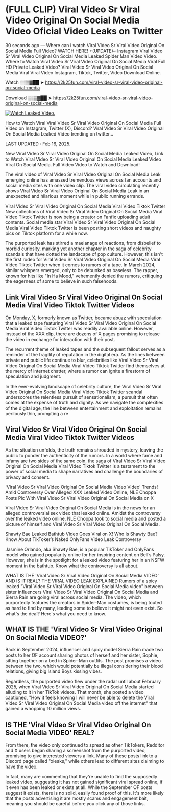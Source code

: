 # (FULL CLIP) Viral Video Sr Viral Video Original On Social Media Video Oficial Video Leaks on Twitter

30 seconds ago — Where can i watch Viral Video Sr Viral Video Original On Social Media Full Video? WATCH HERE! +(UPDATE)~ Instagram Viral Video Sr Viral Video Original On Social Media Leaked Spider Man Video Video. Where to Watch Viral Video Sr Viral Video Original On Social Media Viral Full HD Private Leaked Video? Viral Video Sr Viral Video Original On Social Media Viral Viral Video Instagram, Tiktok, Twitter, Video Download Online.

Watch ░░▒▓██ ➤ https://2k25fun.com/viral-video-sr-viral-video-original-on-social-media

Download ░░▒▓██ ➤ https://2k25fun.com/viral-video-sr-viral-video-original-on-social-media

[![Watch Leaked Video.](https://miro.medium.com/v2/resize:fit:828/format:webp/1*cilzJN44JGOrTw9NJCrNHA.gif "Watch Leaked Video")](https://2k25fun.com/viral-video-sr-viral-video-original-on-social-media)

How to Watch Viral Viral Video Sr Viral Video Original On Social Media Full Video on Instagram, Twitter (X), Discord? Viral Video Sr Viral Video Original On Social Media Leaked Video trending on twitter...

LAST UPDATED : Feb 16, 2025.

New Viral Video Sr Viral Video Original On Social Media Leaked Video, Link to Watch Viral Video Sr Viral Video Original On Social Media Leaked Video Viral On Social Media. Full Video Video to Watch and Download!

The viral video of Viral Video Sr Viral Video Original On Social Media Leak emerging online has amassed tremendous views across fan accounts and social media sites with one video clip. The viral video circulating recently shows Viral Video Sr Viral Video Original On Social Media Leak in an unexpected and hilarious moment while in public running errands.

Viral Video Sr Viral Video Original On Social Media Viral Video Tiktok Twitter New collections of Viral Video Sr Viral Video Original On Social Media Viral Video Tiktok Twitter is now being a creator on Fanfix uploading adult contents. Social media star Viral Video Sr Viral Video Original On Social Media Viral Video Tiktok Twitter is been posting short videos and naughty pics on Tiktok platform for a while now.

The purported leak has stirred a maelanage of reactions, from disbelief to morbid curiosity, marking yet another chapter in the saga of celebrity scandals that have dotted the landscape of pop culture. However, this isn't the first rodeo for Viral Video Sr Viral Video Original On Social Media Viral Video Tiktok Twitter when it comes to rumors of a tape. In March 2024, similar whispers emerged, only to be debunked as baseless. The rapper, known for hits like "In Ha Mood," vehemently denied the rumors, critiquing the eagerness of some to believe in such falsehoods.

## Link Viral Video Sr Viral Video Original On Social Media Viral Video Tiktok Twitter Videos

On Monday, X, formerly known as Twitter, became abuzz with speculation that a leaked tape featuring Viral Video Sr Viral Video Original On Social Media Viral Video Tiktok Twitter was readily available online. However, instead of the XXX clip, there are dozens of X pages promising to release the video in exchange for interaction with their post.

The recurrent theme of leaked tapes and the subsequent fallout serves as a reminder of the fragility of reputation in the digital era. As the lines between private and public life continue to blur, celebrities like Viral Video Sr Viral Video Original On Social Media Viral Video Tiktok Twitter find themselves at the mercy of internet chatter, where a rumor can ignite a firestorm of speculation and judgment.

In the ever-evolving landscape of celebrity culture, the Viral Video Sr Viral Video Original On Social Media Viral Video Tiktok Twitter scandal underscores the relentless pursuit of sensationalism, a pursuit that often comes at the expense of truth and dignity. As we navigate the complexities of the digital age, the line between entertainment and exploitation remains perilously thin, prompting a re

##  Viral Video Sr Viral Video Original On Social Media Viral Video Tiktok Twitter Videos

As the situation unfolds, the truth remains shrouded in mystery, leaving the public to ponder the authenticity of the rumors. In a world where fame and infamy are two sides of the same coin, the saga of Viral Video Sr Viral Video Original On Social Media Viral Video Tiktok Twitter is a testament to the power of social media to shape narratives and challenge the boundaries of privacy and consent.

'Viral Video Sr Viral Video Original On Social Media Video Video' Trends! Amid Controversy Over Alleged XXX Leaked Video Online, NLE Choppa Posts Pic With Viral Video Sr Viral Video Original On Social Media on X

Viral Video Sr Viral Video Original On Social Media is in the news for an alleged controversial sex video that leaked online. Amidst the controversy over the leaked video online, NLE Choppa took to social media and posted a picture of himself and Viral Video Sr Viral Video Original On Social Media.

Shawty Bae Leaked Bathtub Video Goes Viral on X! Who Is Shawty Bae? Know About TikToker’s Naked OnlyFans Video Leak Controversy

Jasmine Orlando, aka Shawty Bae, is a popular TikToker and OnlyFans model who gained popularity online for her inspiring content on Bell’s Palsy. However, she is in the spotlight for a leaked video featuring her in an NSFW moment in the bathtub. Know what the controversy is all about.

WHAT IS THE 'Viral Video Sr Viral Video Original On Social Media VIDEO' AND IS IT REAL? THE VIRAL VIDEO LEAK EXPLAINED Rumors of a spicy leaked "Viral Video Sr Viral Video Original On Social Media video" between sister influencers Viral Video Sr Viral Video Original On Social Media and Sierra Rain are going viral across social media. The video, which purportedly features the creators in Spider-Man costumes, is being touted as hard to find by many, leading some to believe it might not even exist. So what's the deal? Here's what you need to know.

## WHAT IS THE 'Viral Video Sr Viral Video Original On Social Media VIDEO?'

Back in September 2024, influencer and spicy model Sierra Rain made two posts to her OF account sharing photos of herself and her sister, Sophie, sitting together on a bed in Spider-Man outfits. The post promises a video between the two, which would potentially be illegal considering their blood relations, giving big Island Boys kissing vibes.

Regardless, the purported video flew under the radar until about February 2025, when Viral Video Sr Viral Video Original On Social Media started alluding to it in her TikTok videos. That month, she posted a video captioned, "How it feels knowing I will never be able to delete the Viral Video Sr Viral Video Original On Social Media video off the internet" that gained a whopping 10 million views.

## IS THE 'Viral Video Sr Viral Video Original On Social Media VIDEO' REAL?

From there, the video only continued to spread as other TikTokers, Redditor and X users began sharing a screenshot from the purported video, promising to give interested viewers a link. Many of these posts link to a Discord page called "xleaks," while others lead to different sites claiming to have the video.

In fact, many are commenting that they're unable to find the supposedly leaked video, suggesting it has not gained significant viral spread online, if it even has been leaked or exists at all. While the September OF posts suggest it exists, there is no solid, easily found proof of this. It's more likely that the posts advertising it are mostly scams and engagement bait, meaning you should be careful before you click any of those links.